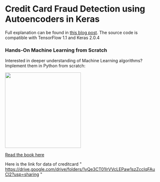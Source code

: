# Credit Card Fraud Detection using Autoencoders in Keras

Full explanation can be found in [this blog post](https://www.curiousily.com/posts/credit-card-fraud-detection-using-autoencoders-in-keras/). The source code is compatible with TensorFlow 1.1 and Keras 2.0.4




### Hands-On Machine Learning from Scratch

Interested in deeper understanding of Machine Learning algorithms? Implement them in Python from scratch:

<a href="https://leanpub.com/hmls" target="_blank">
  <img src="https://raw.githubusercontent.com/curiousily/Machine-Learning-from-Scratch/master/.github/book-cover.png" width="250">
</a>

<a href="https://leanpub.com/hmls" target="_blank">Read the book here</a>


Here is the link for data of creditcard " https://drive.google.com/drive/folders/1yQe3CT01lrVVcLEPaw1szZccIqFAuCl2?usp=sharing "
